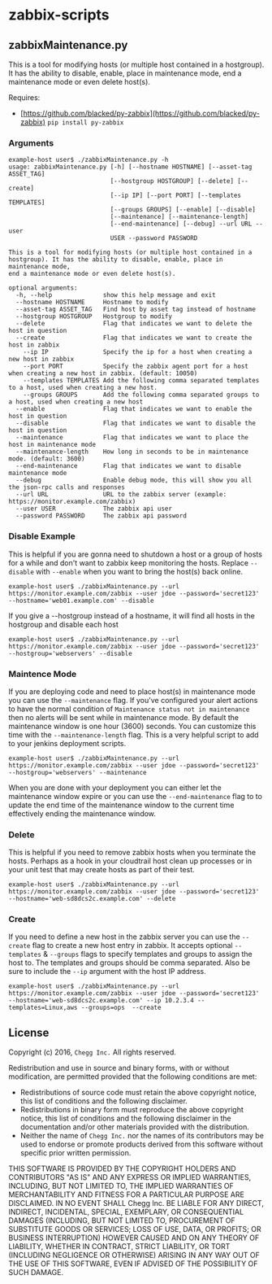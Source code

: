 # zabbix-scripts

## zabbixMaintenance.py
This is a tool for modifying hosts (or multiple host contained in a hostgroup).  It has the ability to disable, enable, place in maintenance mode, end a maintenance mode or even delete host(s).

Requires: 

* [https://github.com/blacked/py-zabbix](https://github.com/blacked/py-zabbix) ```pip install py-zabbix``` 


### Arguments

```
example-host user$ ./zabbixMaintenance.py -h
usage: zabbixMaintenance.py [-h] [--hostname HOSTNAME] [--asset-tag ASSET_TAG]
                            [--hostgroup HOSTGROUP] [--delete] [--create]
                            [--ip IP] [--port PORT] [--templates TEMPLATES]
                            [--groups GROUPS] [--enable] [--disable]
                            [--maintenance] [--maintenance-length]
                            [--end-maintenance] [--debug] --url URL --user
                            USER --password PASSWORD

This is a tool for modifying hosts (or multiple host contained in a
hostgroup). It has the ability to disable, enable, place in maintenance mode,
end a maintenance mode or even delete host(s).

optional arguments:
  -h, --help              show this help message and exit
  --hostname HOSTNAME     Hostname to modify
  --asset-tag ASSET_TAG   Find host by asset tag instead of hostname
  --hostgroup HOSTGROUP   Hostgroup to modify
  --delete                Flag that indicates we want to delete the host in question
  --create                Flag that indicates we want to create the host in zabbix
    --ip IP               Specify the ip for a host when creating a new host in zabbix
    --port PORT           Specify the zabbix agent port for a host when creating a new host in zabbix. (default: 10050)
    --templates TEMPLATES Add the following comma separated templates to a host, used when creating a new host.
    --groups GROUPS       Add the following comma separated groups to a host, used when creating a new host
  --enable                Flag that indicates we want to enable the host in question
  --disable               Flag that indicates we want to disable the host in question
  --maintenance           Flag that indicates we want to place the host in maintenance mode
  --maintenance-length    How long in seconds to be in maintenance mode. (default: 3600)
  --end-maintenance       Flag that indicates we want to disable maintenance mode
  --debug                 Enable debug mode, this will show you all the json-rpc calls and responses
  --url URL               URL to the zabbix server (example: https://monitor.example.com/zabbix)
  --user USER             The zabbix api user
  --password PASSWORD     The zabbix api password
```

### Disable Example
This is helpful if you are gonna need to shutdown a host or a group of hosts for a while and don't want to zabbix keep monitoring the hosts.  Replace ```--disable``` with ```--enable``` when you want to bring the host(s) back online.

```
example-host user$ ./zabbixMaintenance.py --url https://monitor.example.com/zabbix --user jdoe --password='secret123' --hostname='web01.example.com' --disable
```

If you give a --hostgroup instead of a hostname, it will find all hosts in the hostgroup and disable each host

```
example-host user$ ./zabbixMaintenance.py --url https://monitor.example.com/zabbix --user jdoe --password='secret123' --hostgroup='webservers' --disable
```

### Maintence Mode
If you are deploying code and need to place host(s) in maintenance mode you can use the ```--maintenance``` flag.  If you've configured your alert actions to have the normal condition of ```Maintenance status not in maintenance``` then no alerts will be sent while in maintenance mode.  By default the maintenance window is one hour (3600) seconds.  You can customize this time with the ```--maintenance-length``` flag.  This is a very helpful script to add to your jenkins deployment scripts.


```
example-host user$ ./zabbixMaintenance.py --url https://monitor.example.com/zabbix --user jdoe --password='secret123' --hostgroup='webservers' --maintenance
```

When you are done with your deployment you can either let the maintenance window expire or you can use the ```--end-maintenance``` flag to to update the end time of the maintenance window to the current time effectively ending the maintenance window.

### Delete
This is helpful if you need to remove zabbix hosts when you terminate the hosts.  Perhaps as a hook in your cloudtrail host clean up processes or in your unit test that may create hosts as part of their test.


```
example-host user$ ./zabbixMaintenance.py --url https://monitor.example.com/zabbix --user jdoe --password='secret123' --hostname='web-sd8dcs2c.example.com' --delete
```

### Create
If you need to define a new host in the zabbix server you can use the ```--create``` flag to create a new host entry in zabbix.  It accepts optional ```--templates``` & ```--groups``` flags to specify templates and groups to assign the host to.  The templates and groups should be comma separated.  Also be sure to include the ```--ip``` argument with the host IP address.

```
example-host user$ ./zabbixMaintenance.py --url https://monitor.example.com/zabbix --user jdoe --password='secret123' --hostname='web-sd8dcs2c.example.com' --ip 10.2.3.4 --templates=Linux,aws --groups=ops  --create
```


## License

Copyright (c) 2016, `Chegg Inc.`
All rights reserved.

Redistribution and use in source and binary forms, with or without
modification, are permitted provided that the following conditions are met:

* Redistributions of source code must retain the above copyright
      notice, this list of conditions and the following disclaimer.
* Redistributions in binary form must reproduce the above copyright
      notice, this list of conditions and the following disclaimer in the
      documentation and/or other materials provided with the distribution.
* Neither the name of `Chegg Inc.` nor the
      names of its contributors may be used to endorse or promote products
      derived from this software without specific prior written permission.

THIS SOFTWARE IS PROVIDED BY THE COPYRIGHT HOLDERS AND CONTRIBUTORS "AS IS" AND
ANY EXPRESS OR IMPLIED WARRANTIES, INCLUDING, BUT NOT LIMITED TO, THE IMPLIED
WARRANTIES OF MERCHANTABILITY AND FITNESS FOR A PARTICULAR PURPOSE ARE
DISCLAIMED. IN NO EVENT SHALL Chegg Inc. BE LIABLE FOR ANY
DIRECT, INDIRECT, INCIDENTAL, SPECIAL, EXEMPLARY, OR CONSEQUENTIAL DAMAGES
(INCLUDING, BUT NOT LIMITED TO, PROCUREMENT OF SUBSTITUTE GOODS OR SERVICES;
LOSS OF USE, DATA, OR PROFITS; OR BUSINESS INTERRUPTION) HOWEVER CAUSED AND
ON ANY THEORY OF LIABILITY, WHETHER IN CONTRACT, STRICT LIABILITY, OR TORT
(INCLUDING NEGLIGENCE OR OTHERWISE) ARISING IN ANY WAY OUT OF THE USE OF THIS
SOFTWARE, EVEN IF ADVISED OF THE POSSIBILITY OF SUCH DAMAGE.
